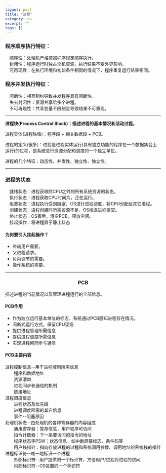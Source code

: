 ```yaml
---
layout: post
title: "进程"
category: os
excerpt: ""
tags: []
---
```


### 程序顺序执行特征：
&ensp;&ensp;顺序性：处理机严格按照程序规定顺序执行。<br>
&ensp;&ensp;封闭性：程序运行时独占全机资源，执行结果不受外界影响。<br>
&ensp;&ensp;可再现性：在执行环境和初始条件相同的情况下，程序重复运行结果相同。<br>

### 程序并发执行特征：
&ensp;&ensp;间断性：相互制约导致并发程序具有间断性。<br>
&ensp;&ensp;失去封闭性：资源共享给多个进程。<br>
&ensp;&ensp;不可再现性：共享变量不限制会导致结果不可重现。<br>

---

__进程块(Process Control Block)：描述进程的基本情况和活动过程。__<br>

进程实体(进程映像)：程序段 + 相关数据段 + PCB。<br>

进程的定义(很多)：进程是进程实体运行(具有独立功能的程序在一个数据集合上运行)的过程，是系统进行资源分配和调度的一个独立单位。<br>

进程的几个特征：动态性、并发性、独立性、独立性。<br>

---

### 进程的状态
&ensp;&ensp;就绪状态：进程获取除CPU之外的所有系统资源的状态。<br>
&ensp;&ensp;执行状态：进程获取CPU时间片，正在运行。<br>
&ensp;&ensp;阻塞状态：进程执行受到阻塞，OS进行进程调度，将CPU分配给其它进程。<br>
&ensp;&ensp;创建状态：进程创建时所需资源不足，OS推迟进程提交。<br>
&ensp;&ensp;终止状态：OS善后，清空PCB，释放空间。<br>
&ensp;&ensp;挂起操作：将进程置于静止状态<br>

#### 为何要引入挂起操作？
- 终端用户需要。<br>
- 父进程请求。<br>
- 负荷调节的需要。<br>
- 操作系统的需要。<br>

---

### <center>PCB</center>
描述进程的当前情况以及管理进程运行的全部信息。<br>

#### PCB作用
- 作为独立运行基本单位的标志，系统通过PCB感知进程存在情况。<br>
- 间断式运行方式，保留CPU现场<br>
- 提供进程管理所需信息<br>
- 提供进程调度所需信息<br>
- 实现进程间同步与通信<br>

#### PCB主要内容
进程控制信息--用于进程控制所需信息<br>
&ensp;&ensp;&ensp;&ensp;程序和数据地址<br>
&ensp;&ensp;&ensp;&ensp;资源清单<br>
&ensp;&ensp;&ensp;&ensp;进程同步和通信的机制<br>
&ensp;&ensp;&ensp;&ensp;链接地址<br>
进程调度信息<br>
&ensp;&ensp;&ensp;&ensp;进程状态及优先级<br>
&ensp;&ensp;&ensp;&ensp;进程调度所需的其它信息<br>
&ensp;&ensp;&ensp;&ensp;事件--阻塞原因<br>
处理机状态--由处理机的各种寄存器的内容组成<br>
&ensp;&ensp;&ensp;&ensp;通用寄存器：暂存信息，用户程序可访问<br>
&ensp;&ensp;&ensp;&ensp;指令计数器：下一条要访问的指令的地址<br>
&ensp;&ensp;&ensp;&ensp;程序状态字PSW：状态信息，如中断屏蔽标志、条件码等<br>
&ensp;&ensp;&ensp;&ensp;用户栈指针：指向存放进程的过程和系统调用参数、调用地址的系统栈的指针<br>
进程标识符--唯一地标识一个进程<br>
&ensp;&ensp;&ensp;&ensp;外部标识符--用户提供的一个标识符，方便用户/进程对进程的访问<br>
&ensp;&ensp;&ensp;&ensp;内部标识符--OS设置的一个标识符<br>